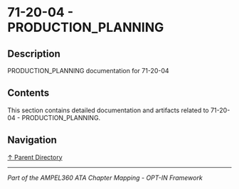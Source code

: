 # 71-20-04 - PRODUCTION_PLANNING

## Description

PRODUCTION_PLANNING documentation for 71-20-04

## Contents

This section contains detailed documentation and artifacts related to 71-20-04 - PRODUCTION_PLANNING.

## Navigation

[↑ Parent Directory](../README.md)

---

*Part of the AMPEL360 ATA Chapter Mapping - OPT-IN Framework*
